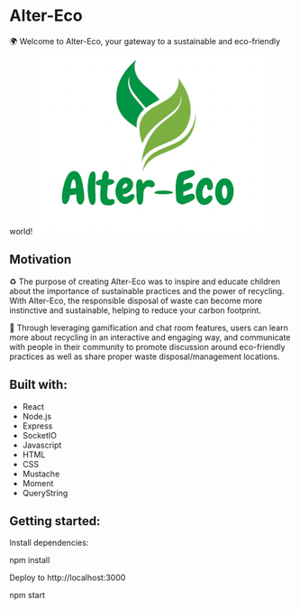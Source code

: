 # Alter-Eco

🌍 Welcome to Alter-Eco, your gateway to a sustainable and eco-friendly world!
![Alter-Eco Logo](public/img/favicon.png)


## Motivation
♻️ The purpose of creating Alter-Eco was to inspire and educate children about the importance of sustainable practices and the power of recycling. With Alter-Eco, the responsible disposal of waste can become more instinctive and sustainable, helping to reduce your carbon footprint. 

🌱 Through leveraging gamification and chat room features, users can learn more about recycling in an interactive and engaging way, and communicate with people in their community to promote discussion around eco-friendly practices as well as share proper waste disposal/management locations. 

## Built with: 
* React
* Node.js
* Express
* SocketIO
* Javascript
* HTML
* CSS
* Mustache
* Moment
* QueryString

## Getting started: 

Install dependencies: 

npm install

Deploy to http://localhost:3000

npm start

